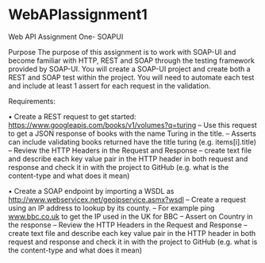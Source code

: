 # WebAPIassignment1
Web API Assignment One- SOAPUI

Purpose
The purpose of this assignment is to work with SOAP-UI and become familiar with HTTP,
REST and SOAP through the testing framework provided by SOAP-UI.
You will create a SOAP-UI project and create both a REST and SOAP test within the
project. You will need to automate each test and include at least 1 assert for each request
in the validation.

Requirements:

• Create a REST request to get started: 
https://www.googleapis.com/books/v1/volumes?q=turing
– Use this request to get a JSON response of books with the name Turing in the
title.
– Asserts can include validating books returned have the title turing (e.g. items[i].title)
– Review the HTTP Headers in the Request and Response – create text file and
describe each key value pair in the HTTP header in both request and response
and check it in with the project to GitHub (e.g. what is the content-type and
what does it mean)


• Create a SOAP endpoint by importing a WSDL as 
http://www.webservicex.net/geoipservice.asmx?wsdl
– Create a request using an IP address to lookup by its county.
– For example ping www.bbc.co.uk to get the IP used in the UK for BBC
– Assert on Country in the response
– Review the HTTP Headers in the Request and Response – create text file and
describe each key value pair in the HTTP header in both request and response
and check it in with the project to GitHub (e.g. what is the content-type and
what does it mean)
